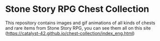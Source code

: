 # Stone Story RPG Chest Collection

This repository contains images and gif animations of all kinds of chests and rare items from Stone Story RPG, you can see them all on this site (https://catalyst-42.github.io/chest-collection/index_eng.html)
